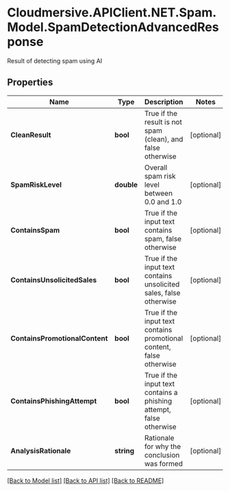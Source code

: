 # Cloudmersive.APIClient.NET.Spam.Model.SpamDetectionAdvancedResponse
Result of detecting spam using AI

## Properties

Name | Type | Description | Notes
------------ | ------------- | ------------- | -------------
**CleanResult** | **bool** | True if the result is not spam (clean), and false otherwise | [optional] 
**SpamRiskLevel** | **double** | Overall spam risk level between 0.0 and 1.0 | [optional] 
**ContainsSpam** | **bool** | True if the input text contains spam, false otherwise | [optional] 
**ContainsUnsolicitedSales** | **bool** | True if the input text contains unsolicited sales, false otherwise | [optional] 
**ContainsPromotionalContent** | **bool** | True if the input text contains promotional content, false otherwise | [optional] 
**ContainsPhishingAttempt** | **bool** | True if the input text contains a phishing attempt, false otherwise | [optional] 
**AnalysisRationale** | **string** | Rationale for why the conclusion was formed | [optional] 

[[Back to Model list]](../README.md#documentation-for-models) [[Back to API list]](../README.md#documentation-for-api-endpoints) [[Back to README]](../README.md)


